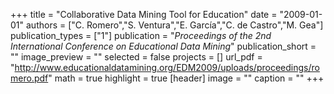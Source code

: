 +++
title = "Collaborative Data Mining Tool for Education"
date = "2009-01-01"
authors = ["C. Romero","S. Ventura","E. García","C. de Castro","M. Gea"]
publication_types = ["1"]
publication = "_Proceedings of the 2nd International Conference on Educational Data Mining_"
publication_short = ""
image_preview = ""
selected = false
projects = []
url_pdf = "http://www.educationaldatamining.org/EDM2009/uploads/proceedings/romero.pdf"
math = true
highlight = true
[header]
image = ""
caption = ""
+++

